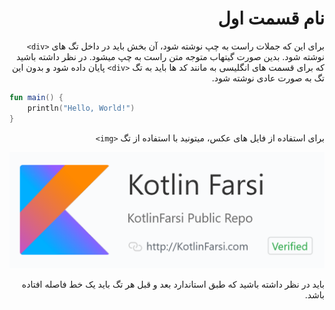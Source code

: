 <div dir="rtl">

# نام قسمت اول

برای این که جملات راست به چپ نوشته شود، آن بخش باید در داخل تگ های `<div>`  نوشته شود. بدین صورت گیتهاب متوجه متن راست به چپ میشود. در نظر داشته باشید که برای قسمت های انگلیسی به مانند کد ها باید به تگ `<div>` پایان داده شود و بدون این تگ به صورت عادی نوشته شود.

</div>

```kotlin
fun main() {
	println("Hello, World!")   
}
```

<div dir="rtl">

برای استفاده از فایل های عکس، میتونید با استفاده از تگ `<img>` 

<img src="./kotlin-farsi.png" />

باید در نظر داشته باشید که طبق استاندارد بعد و قبل هر تگ باید یک خط فاصله افتاده باشد.

</div>
